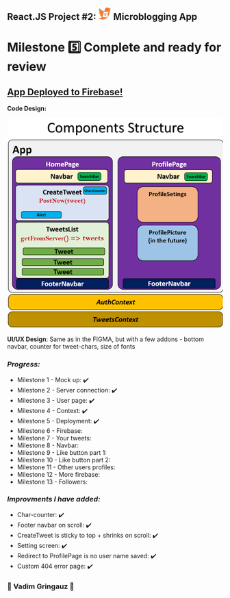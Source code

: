 ## React.JS Project #2: <img src='./assets/logo.png' width=30px /> Microblogging App
# Milestone :five: Complete and ready for review

## [App Deployed to Firebase!](https://itc-microblogging-85128.web.app)

**Code Design:** 

![components](components.png)


**UI/UX Design**: Same as in the FIGMA, but with a few addons - bottom navbar, counter for tweet-chars, size of fonts

### *Progress:*
- Milestone 1 - Mock up: :heavy_check_mark:
- Milestone 2 - Server connection: :heavy_check_mark:
- Milestone 3 - User page: :heavy_check_mark:
- Milestone 4 - Context: :heavy_check_mark:
- Milestone 5 - Deployment: :heavy_check_mark:
- Milestone 6 - Firebase: 
- Milestone 7 - Your tweets: 
- Milestone 8 - Navbar: 
- Milestone 9 - Like button part 1: 
- Milestone 10 - Like button part 2: 
- Milestone 11 - Other users profiles: 
- Milestone 12 - More firebase: 
- Milestone 13 - Followers: 

### *Improvments I have added:*
- Char-counter: :heavy_check_mark:
- Footer navbar on scroll: :heavy_check_mark:
- CreateTweet is sticky to top + shrinks on scroll: :heavy_check_mark:
- Setting screen: :heavy_check_mark:
- Redirect to ProfilePage is no user name saved: :heavy_check_mark:
- Custom 404 error page: :heavy_check_mark:

### :basketball: Vadim Gringauz :basketball:


